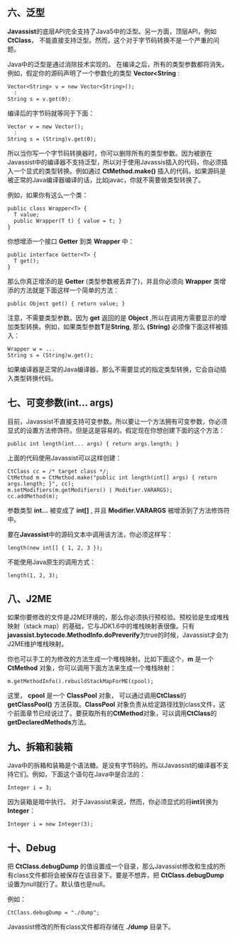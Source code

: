 
    
## 六、泛型

**Javassist**的底层API完全支持了Java5中的泛型。另一方面，顶层API，例如 **CtClass**， 不能直接支持泛型。然而，这个对于字节码转换不是一个严重的问题。

Java中的泛型是通过消除技术实现的。 在编译之后，所有的类型参数都将消失。例如，假定你的源码声明了一个参数化的类型 **Vector<String** :

    Vector<String> v = new Vector<String>();
      :
    String s = v.get(0);
    
编译后的字节码就等同于下面：

    Vector v = new Vector();
      :
    String s = (String)v.get(0);
    
所以当你写一个字节码转换器时，你可以删除所有的类型参数。因为被嵌在Javassist中的编译器不支持泛型，所以对于使用Javassis插入的代码，你必须插入一个显式的类型转换。例如通过 **CtMethod.make()** 插入的代码。如果源码是被正常的Java编译器编译的话，比如javac，你就不需要做类型转换了。

例如，如果你有这么一个类：

    public class Wrapper<T> {
      T value;
      public Wrapper(T t) { value = t; }
    }
    
你想增添一个接口 **Getter<T>** 到类 **Wrapper<T>** 中：

    public interface Getter<T> {
      T get();
    }
    
那么你真正增添的是 **Getter** (类型参数<T>被丢弃了)，并且你必须向 **Wrapper** 类增添的方法就是下面这样一个简单的方法：

    public Object get() { return value; }
    
注意，不需要类型参数。因为 **get** 返回的是 **Object** ,所以在调用方需要显示的增加类型转换。例如，如果类型参数**T**是**String**, 那么 **(String)** 必须像下面这样被插入：

    Wrapper w = ...
    String s = (String)w.get();
    
如果编译器是正常的Java编译器，那么不需要显式的指定类型转换，它会自动插入类型转换代码。

## 七、可变参数(int... args)

目前，Javassist不直接支持可变参数。所以要让一个方法拥有可变参数，你必须显式的设置方法修饰符。但是这是容易的。假定现在你想创建下面的这个方法：

    public int length(int... args) { return args.length; }
    
上面的代码使用Javassist可以这样创建：

    CtClass cc = /* target class */;
    CtMethod m = CtMethod.make("public int length(int[] args) { return args.length; }", cc);
    m.setModifiers(m.getModifiers() | Modifier.VARARGS);
    cc.addMethod(m);
    
参数类型 **int...** 被变成了 **int[]** , 并且 **Modifier.VARARGS** 被增添到了方法修饰符中。

要在**Javassist**中的源码文本中调用该方法，你必须这样写：

    length(new int[] { 1, 2, 3 });
    
不能使用Java原生的调用方式：

    length(1, 2, 3);


## 八、J2ME

如果你要修改的文件是J2ME环境的，那么你必须执行预校验。预校验是生成堆栈映射（stack map）的基础，它与JDK1.6中的堆栈映射表很像。只有**javassist.bytecode.MethodInfo.doPreverify**为true的时候，Javassist才会为J2ME维护堆栈映射。

你也可以手工的为修改的方法生成一个堆栈映射。比如下面这个，**m** 是一个 **CtMethod** 对象，你可以调用下面方法来生成一个堆栈映射：

    m.getMethodInfo().rebuildStackMapForME(cpool);
    
这里， **cpool** 是一个 **ClassPool** 对象， 可以通过调用**CtClass**的 **getClassPool()** 方法获取。**ClassPool** 对象负责从给定路径找到class文件，这个前面章节已经说过了。要获取所有的**CtMethod**对象，可以调用**CtClass**的**getDeclaredMethods**方法。

## 九、拆箱和装箱

Java中的拆箱和装箱是个语法糖。是没有字节码的。所以Javassist的编译器不支持它们。例如，下面这个语句在Java中是合法的：

    Integer i = 3;
    
因为装箱是暗中执行。 对于Javassist来说，然而，你必须显式的将**int**转换为**Integer**：

    Integer i = new Integer(3);
    
## 十、Debug

把 **CtClass.debugDump** 的值设置成一个目录，那么Javassist修改和生成的所有class文件都将会被保存在该目录下。要是不想弄，把 **CtClass.debugDump** 设置为null就行了。默认值也是null。

例如：

    CtClass.debugDump = "./dump";
    
Javassist修改的所有class文件都将存储在 **./dump** 目录下。